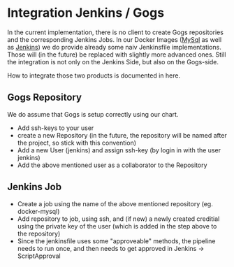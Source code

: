 # Integration Jenkins / Gogs

In the current implementation, there is no client to create Gogs repositories and the corresponding Jenkins Jobs. In our Docker Images ([MySql](https://github.com/devopskube/docker-mysql) as well as [Jenkins](https://github.com/devopskube/docker-jenkins)) we do provide already some naiv Jenkinsfile implementations. Those will (in the future) be replaced with slightly more advanced ones. Still the integration is not only on the Jenkins Side, but also on the Gogs-side.

How to integrate those two products is documented in here.

## Gogs Repository

We do assume that Gogs is setup correctly using our chart.

* Add ssh-keys to your user
* create a new Repository (in the future, the repository will be named after the project, so stick with this convention)
* Add a new User (jenkins) and assign ssh-key (by login in with the user jenkins)
* Add the above mentioned user as a collaborator to the Repository


## Jenkins Job

* Create a job using the name of the above mentioned repository (eg. docker-mysql)
* Add repository to job, using ssh, and (if new) a newly created creditial using the private key of the user (which is added in the step above to the repository)
* Since the jenkinsfile uses some "approveable" methods, the pipeline needs to run once, and then needs to get approved in Jenkins -> ScriptApproval

